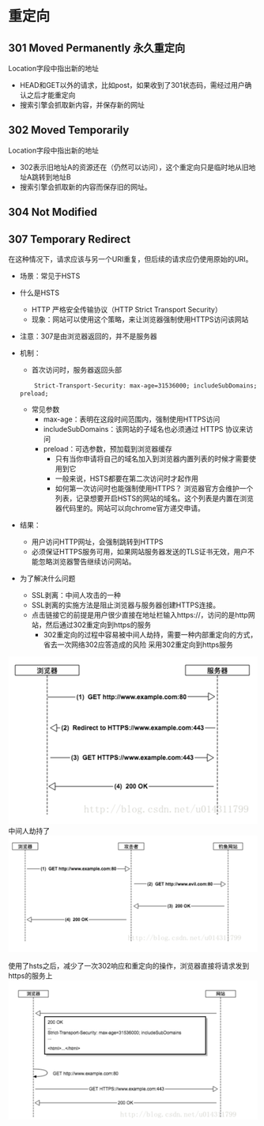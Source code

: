 # 重定向
## 301 Moved Permanently 永久重定向
Location字段中指出新的地址

- HEAD和GET以外的请求，比如post，如果收到了301状态码，需经过用户确认之后才能重定向
- 搜索引擎会抓取新内容，并保存新的网址

## 302 Moved Temporarily
Location字段中指出新的地址

- 302表示旧地址A的资源还在（仍然可以访问），这个重定向只是临时地从旧地址A跳转到地址B
- 搜索引擎会抓取新的内容而保存旧的网址。

## 304 Not Modified

## 307 Temporary Redirect
在这种情况下，请求应该与另一个URI重复，但后续的请求应仍使用原始的URI。

- 场景：常见于HSTS
- 什么是HSTS
	- HTTP 严格安全传输协议（HTTP Strict Transport Security）
	- 现象：网站可以使用这个策略，来让浏览器强制使用HTTPS访问该网站
- 注意：307是由浏览器返回的，并不是服务器
- 机制：
	- 首次访问时，服务器返回头部
	
	```
		Strict-Transport-Security: max-age=31536000; includeSubDomains; preload;
	``` 
	
	- 常见参数
		- max-age：表明在这段时间范围内，强制使用HTTPS访问
		- includeSubDomains：该网站的子域名也必须通过 HTTPS 协议来访问
		- preload：可选参数，预加载到浏览器缓存
			- 只有当你申请将自己的域名加入到浏览器内置列表的时候才需要使用到它
			- 一般来说，HSTS都要在第二次访问时才起作用 
			- 如何第一次访问时也能强制使用HTTPS？
				浏览器官方会维护一个列表，记录想要开启HSTS的网站的域名。这个列表是内置在浏览器代码里的。网站可以向chrome官方递交申请。
- 结果：
	- 用户访问HTTP网址，会强制跳转到HTTPS 
	- 必须保证HTTPS服务可用，如果网站服务器发送的TLS证书无效，用户不能忽略浏览器警告继续访问网站。
	

- 为了解决什么问题
	- SSL剥离：中间人攻击的一种 
	- SSL剥离的实施方法是阻止浏览器与服务器创建HTTPS连接。
	- 点击链接它的前提是用户很少直接在地址栏输入https://，访问的是http网站，然后通过302重定向到https的服务
		- 302重定向的过程中容易被中间人劫持，需要一种内部重定向的方式，省去一次网络302应答造成的风险
采用302重定向到https服务
<img src='./img/hsts1.png' />
中间人劫持了
<img src='./img/hsts2.png' />

使用了hsts之后，减少了一次302响应和重定向的操作，浏览器直接将请求发到https的服务上
<img src='./img/hsts3.jpg' />